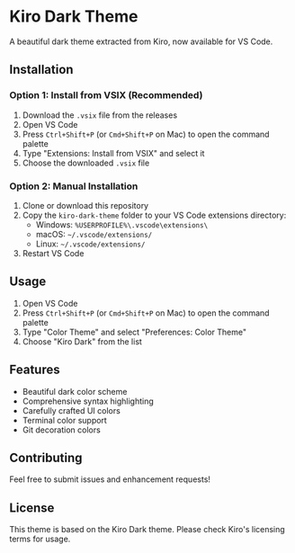 # Kiro Dark Theme

A beautiful dark theme extracted from Kiro, now available for VS Code.

## Installation

### Option 1: Install from VSIX (Recommended)
1. Download the `.vsix` file from the releases
2. Open VS Code
3. Press `Ctrl+Shift+P` (or `Cmd+Shift+P` on Mac) to open the command palette
4. Type "Extensions: Install from VSIX" and select it
5. Choose the downloaded `.vsix` file

### Option 2: Manual Installation
1. Clone or download this repository
2. Copy the `kiro-dark-theme` folder to your VS Code extensions directory:
   - Windows: `%USERPROFILE%\.vscode\extensions\`
   - macOS: `~/.vscode/extensions/`
   - Linux: `~/.vscode/extensions/`
3. Restart VS Code

## Usage

1. Open VS Code
2. Press `Ctrl+Shift+P` (or `Cmd+Shift+P` on Mac) to open the command palette
3. Type "Color Theme" and select "Preferences: Color Theme"
4. Choose "Kiro Dark" from the list

## Features

- Beautiful dark color scheme
- Comprehensive syntax highlighting
- Carefully crafted UI colors
- Terminal color support
- Git decoration colors

## Contributing

Feel free to submit issues and enhancement requests!

## License

This theme is based on the Kiro Dark theme. Please check Kiro's licensing terms for usage.
